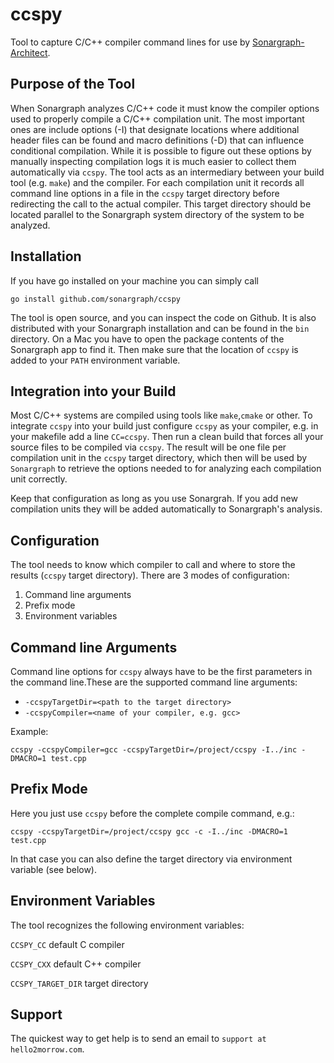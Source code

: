 # ccspy
Tool to capture C/C++ compiler command lines for use by [Sonargraph-Architect](https://hello2morrow.com/products/sonargraph/architect9).

## Purpose of the Tool
When Sonargraph analyzes C/C++ code it must know the compiler options used to properly compile a C/C++ compilation unit. The most
important ones are include options (-I) that designate locations where additional header files can be found and macro definitions (-D)
that can influence conditional compilation. While it is possible to figure out these options by manually inspecting compilation logs
it is much easier to collect them automatically via `ccspy`. The tool acts as an intermediary between your build tool (e.g. `make`)
and the compiler. For each compilation unit it records all command line options in a file in the `ccspy` target directory before
redirecting the call to the actual compiler. This target directory should be located parallel to the Sonargraph system directory 
of the system to be analyzed.

## Installation
If you have go installed on your machine you can simply call

`go install github.com/sonargraph/ccspy`

The tool is open source, and you can inspect the code on Github. It is also distributed with your Sonargraph installation 
and can be found in the `bin` directory. On a Mac you have to open the package contents of the Sonargraph app to 
find it. Then make sure that the location of `ccspy` is added to your `PATH` environment variable.

## Integration into your Build
Most C/C++ systems are compiled using tools like `make`,`cmake` or other. To integrate `ccspy` into your build
just configure `ccspy` as your compiler, e.g. in your makefile add a line `CC=ccspy`. Then run a clean build that 
forces all your source files to be compiled via `ccspy`. The result will be one file per compilation unit in
the `ccspy` target directory, which then will be used by `Sonargraph` to retrieve the options needed to for analyzing
each compilation unit correctly.

Keep that configuration as long as you use Sonargrah. If you add new compilation units they will be added automatically
to Sonargraph's analysis.

## Configuration

The tool needs to know which compiler to call and where to store the results (`ccspy` target directory). There 
are 3 modes of configuration:

1. Command line arguments
2. Prefix mode
3. Environment variables

## Command line Arguments
Command line options for `ccspy` always have to be the first parameters in the command line.These are the 
supported command line arguments:
- `-ccspyTargetDir=<path to the target directory>`
- `-ccspyCompiler=<name of your compiler, e.g. gcc>`

Example:

`ccspy -ccspyCompiler=gcc -ccspyTargetDir=/project/ccspy -I../inc -DMACRO=1 test.cpp`

## Prefix Mode
Here you just use `ccspy` before the complete compile command, e.g.:

`ccspy -ccspyTargetDir=/project/ccspy gcc -c -I../inc -DMACRO=1 test.cpp`

In that case you can also define the target directory via environment variable (see below).

## Environment Variables
The tool recognizes the following environment variables:

`CCSPY_CC` default C compiler

`CCSPY_CXX` default C++ compiler

`CCSPY_TARGET_DIR` target directory

## Support
The quickest way to get help is to send an email to `support at hello2morrow.com`.



